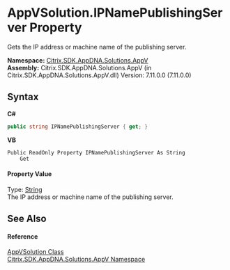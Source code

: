 # AppVSolution.IPNamePublishingServer Property 
 

Gets the IP address or machine name of the publishing server.

**Namespace:**&nbsp;<a href="a638ea88-d709-bd82-5735-d58961438ce5">Citrix.SDK.AppDNA.Solutions.AppV</a><br />**Assembly:**&nbsp;Citrix.SDK.AppDNA.Solutions.AppV (in Citrix.SDK.AppDNA.Solutions.AppV.dll) Version: 7.11.0.0 (7.11.0.0)

## Syntax

**C#**
```csharp
public string IPNamePublishingServer { get; }
```

**VB**
```vbnet
Public ReadOnly Property IPNamePublishingServer As String
	Get
```


#### Property Value
Type: <a href="http://msdn2.microsoft.com/en-us/library/s1wwdcbf" target="_blank">String</a><br />The IP address or machine name of the publishing server.

## See Also


#### Reference
<a href="d8488114-88aa-585b-c24c-ca05f94c160f">AppVSolution Class</a><br /><a href="a638ea88-d709-bd82-5735-d58961438ce5">Citrix.SDK.AppDNA.Solutions.AppV Namespace</a><br />